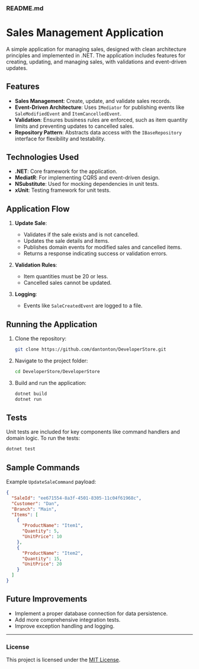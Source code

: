 ### README.md

# Sales Management Application

A simple application for managing sales, designed with clean architecture principles and implemented in .NET. The application includes features for creating, updating, and managing sales, with validations and event-driven updates.

## Features

- **Sales Management**: Create, update, and validate sales records.
- **Event-Driven Architecture**: Uses `IMediator` for publishing events like `SaleModifiedEvent` and `ItemCancelledEvent`.
- **Validation**: Ensures business rules are enforced, such as item quantity limits and preventing updates to cancelled sales.
- **Repository Pattern**: Abstracts data access with the `IBaseRepository` interface for flexibility and testability.

## Technologies Used

- **.NET**: Core framework for the application.
- **MediatR**: For implementing CQRS and event-driven design.
- **NSubstitute**: Used for mocking dependencies in unit tests.
- **xUnit**: Testing framework for unit tests.

## Application Flow

1. **Update Sale**:
   - Validates if the sale exists and is not cancelled.
   - Updates the sale details and items.
   - Publishes domain events for modified sales and cancelled items.
   - Returns a response indicating success or validation errors.

2. **Validation Rules**:
   - Item quantities must be 20 or less.
   - Cancelled sales cannot be updated.

3. **Logging**:
   - Events like `SaleCreatedEvent` are logged to a file.

## Running the Application

1. Clone the repository:
   ```bash
   git clone https://github.com/dantonton/DeveloperStore.git
   ```
2. Navigate to the project folder:
   ```bash
   cd DeveloperStore/DeveloperStore
   ```
3. Build and run the application:
   ```bash
   dotnet build
   dotnet run
   ```

## Tests

Unit tests are included for key components like command handlers and domain logic. To run the tests:

```bash
dotnet test
```

## Sample Commands

Example `UpdateSaleCommand` payload:

```json
{
  "SaleId": "ee671554-8a3f-4501-8305-11c04f61968c",
  "Customer": "Dan",
  "Branch": "Main",
  "Items": [
    {
      "ProductName": "Item1",
      "Quantity": 5,
      "UnitPrice": 10
    },
    {
      "ProductName": "Item2",
      "Quantity": 15,
      "UnitPrice": 20
    }
  ]
}
```

## Future Improvements

- Implement a proper database connection for data persistence.
- Add more comprehensive integration tests.
- Improve exception handling and logging.

---

### License

This project is licensed under the [MIT License](LICENSE).